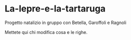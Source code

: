 # La-lepre-e-la-tartaruga
Progetto natalizio in gruppo con Betella, Garoffoli e Ragnoli

Mettete qui chi modifica cosa e le righe.
